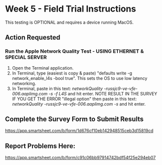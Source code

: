 # Week 5 - Field Trial Instructions

This testing is OPTIONAL and requires a device running MacOS.  

## Action Requested

### Run the Apple Network Quality Test - USING ETHERNET & SPECIAL SERVER

1. Open the Terminal application.
2. In Terminal, type (easiest is copy & paste) "defaults write -g network_enable_l4s -bool true". This sets the OS to use low latency networking.
3. In Terminal, paste in this text: *networkQuality -russjc9-ve-vfe-006.aaplimg.com -s -f L4S* and hit enter. NOTE RESULT IN THE SURVEY
   IF YOU GET THE ERROR "illegal option" then paste in this text: *networkQuality -russjc9-ve-vfe-006.aaplimg.com -s* and hit enter. 

## Complete the Survey Form to Submit Results
https://app.smartsheet.com/b/form/1d676cf10eb142948515ceb3d15819cd

## Report Problems Here: 
https://app.smartsheet.com/b/form/c91c06bb97914742bdf54f25e294eb07

